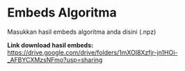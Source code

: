 # Embeds Algoritma

Masukkan hasil embeds algoritma anda disini (.npz)

**Link download hasil embeds:**  
https://drive.google.com/drive/folders/1mXOI8Xzfjr-jn1HOi-_AFBYCXMzsNFmo?usp=sharing
